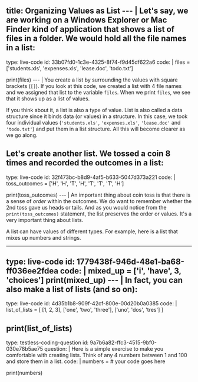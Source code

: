 title: Organizing Values as List
--- |
  Let's say, we are working on a Windows Explorer or Mac Finder kind of application that shows a list of files in a folder. We would hold all the file names in a list:
---
type: live-code
id: 33b07fd0-1c3e-4325-8f74-f9d45df622a6
code: |
  files = ['students.xls', 'expenses.xls', 'lease.doc', 'todo.txt']

  print(files)
--- |
  You create a list by surrounding the values with square brackets (`[]`). If you look at this code, we created a list with 4 file names and we assigned that list to the variable `files`. When we print `files`, we see that it shows up as a list of values.

  If you think about it, a list is also a type of value. List is also called a data structure since it binds data (or values) in a structure. In this case, we took four individual values (`'students.xls'`, `'expenses.xls'`, `'lease.doc'` and `'todo.txt'`) and put them in a list structure. All this will become clearer as we go along.

  Let's create another list. We tossed a coin 8 times and recorded the outcomes in a list:
---
type: live-code
id: 32f473bc-b8d9-4af5-b633-5047d373a221
code: |
  toss_outcomes = ['H', 'H', 'T', 'H', 'T', 'T', 'T', 'H']

  print(toss_outcomes)
--- |
  An important thing about coin toss is that there is a sense of _order_ within the outcomes. We do want to remember whether the 2nd toss gave us heads or tails. And as you would notice from the `print(toss_outcomes)` statement, the list preserves the order or values. It's a very important thing about lists.

  A list can have values of different types. For example, here is a list that mixes up numbers and strings.

---
type: live-code
id: 1779438f-946d-48e1-ba68-ff036ee2fdea
code: |
  mixed_up = ['i', 'have', 3, 'choices']
  print(mixed_up)
--- |
  In fact, you can also make a list of lists (and so on):
---
type: live-code
id: 4d35b1b8-909f-42cf-800e-00d20b0a0385
code: |
  list_of_lists = [
    [1, 2, 3],
    ['one', 'two', 'three'],
    ['uno', 'dos', 'tres']
  ]

  print(list_of_lists)
---
type: testless-coding-question
id: 9a7b6a82-ffc3-4515-9bf0-030e78b5ae75
question: |
  Here is a simple exercise to make you comfortable with creating lists. Think of any 4 numbers between 1 and 100 and store them in a list.
code: |
  numbers = # your code goes here

  print(numbers)
